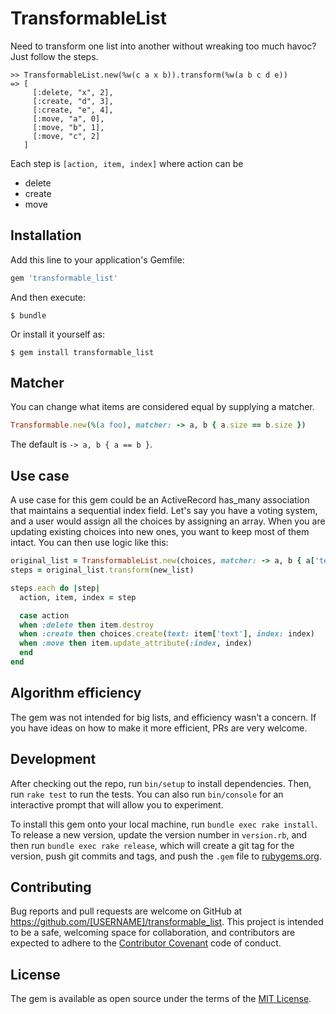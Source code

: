 # TransformableList

Need to transform one list into another without wreaking too much havoc? Just follow the steps.

```
>> TransformableList.new(%w(c a x b)).transform(%w(a b c d e))
=> [
     [:delete, "x", 2],
     [:create, "d", 3],
     [:create, "e", 4],
     [:move, "a", 0],
     [:move, "b", 1],
     [:move, "c", 2]
   ]
```

Each step is `[action, item, index]` where action can be

- delete
- create
- move

## Installation

Add this line to your application's Gemfile:

```ruby
gem 'transformable_list'
```

And then execute:

    $ bundle

Or install it yourself as:

    $ gem install transformable_list

## Matcher

You can change what items are considered equal by supplying a matcher.

```ruby
Transformable.new(%(a foo), matcher: -> a, b { a.size == b.size })
```

The default is `-> a, b { a == b }`.

## Use case

A use case for this gem could be an ActiveRecord has_many association that maintains a sequential index field. Let's say you have a voting system, and a user would assign all the choices by assigning an array. When you are updating existing choices into new ones, you want to keep most of them intact. You can then use logic like this:

```ruby
original_list = TransformableList.new(choices, matcher: -> a, b { a['text'] == b['text'] })
steps = original_list.transform(new_list)

steps.each do |step|
  action, item, index = step

  case action
  when :delete then item.destroy
  when :create then choices.create(text: item['text'], index: index)
  when :move then item.update_attribute(:index, index)
  end
end
```

## Algorithm efficiency

The gem was not intended for big lists, and efficiency wasn't a concern. If you have ideas on how to make it more efficient, PRs are very welcome.

## Development

After checking out the repo, run `bin/setup` to install dependencies. Then, run `rake test` to run the tests. You can also run `bin/console` for an interactive prompt that will allow you to experiment.

To install this gem onto your local machine, run `bundle exec rake install`. To release a new version, update the version number in `version.rb`, and then run `bundle exec rake release`, which will create a git tag for the version, push git commits and tags, and push the `.gem` file to [rubygems.org](https://rubygems.org).

## Contributing

Bug reports and pull requests are welcome on GitHub at https://github.com/[USERNAME]/transformable_list. This project is intended to be a safe, welcoming space for collaboration, and contributors are expected to adhere to the [Contributor Covenant](http://contributor-covenant.org) code of conduct.

## License

The gem is available as open source under the terms of the [MIT License](http://opensource.org/licenses/MIT).

